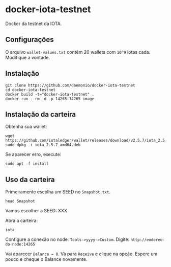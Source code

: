 # docker-iota-testnet
Docker da testnet da IOTA.

## Configurações

O arquivo `wallet-values.txt` contém 20 wallets com `10^9` iotas cada. Modifique a vontade.

## Instalação

    git clone https://github.com/daemonio/docker-iota-testnet
    cd docker-iota-testnet
    docker build -t="docker-iota-testnet" .
    docker run --rm -d -p 14265:14265 image

## Instalação da carteira

Obtenha sua wallet:

    wget https://github.com/iotaledger/wallet/releases/download/v2.5.7/iota_2.5.7_amd64.deb
    sudo dpkg -i iota_2.5.7_amd64.deb
    
Se aparecer erro, execute:

    sudo apt -f install

## Uso da carteira

Primeiramente escolha um SEED no `Snapshot.txt`.

    head Snapshot

Vamos escolher a SEED: XXX

Abra a carteira:

    iota

Configure a conexão no node. `Tools->yyyy->Custom`. Digite: `http://endereo-do-node:14265`

Vai aparecer `Balance = 0`. Vá para `Receive` e clique na opção. Espere um pouco e cheque o Balance novamente.
